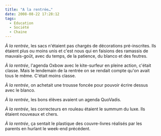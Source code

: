 ```yaml
---
title: "A la rentrée…"
date: 2008-08-22 17:28:12
tags:
  - Education
  - Société
  - Chaine
---
```


_À la rentrée_, les sacs n'étaient pas chargés de décorations pré-inscrites. Ils étaient plus ou moins unis et c'est nous qui en faisions des ramassis de mauvais-goût, avec du temps, de la patience, du blanco et des feutres.

_À la rentrée_, l'agenda Oxbow avec le kite-surfeur en pleine action, c'était classe. Mais le lendemain de la rentrée on se rendait compte qu'on avait tous le même. C'était moins classe.

_À la rentrée_, on achetait une trousse foncée pour pouvoir écrire dessus avec le blanco.

_À la rentrée_, les bons élèves avaient un agenda QuoVadis.

_À la rentrée_, les correcteurs en rouleau étaient le summum du luxe. Ils étaient nouveaux et chers.

_À la rentrée_, ça sentait le plastique des couvre-livres réalisés par les parents en hurlant le week-end précédent.